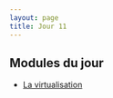 ```yaml
---
layout: page
title: Jour 11
---
```


## Modules du jour
- [La virtualisation](../modules/011_Virtualisation.md)
